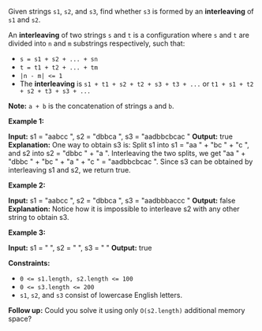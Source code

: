 Given strings `s1`, `s2`, and `s3`, find whether `s3` is formed by an **interleaving** of `s1` and `s2`.

An **interleaving** of two strings `s` and `t` is a configuration where `s` and `t` are divided into `n` and `m` substrings respectively, such that:

*   `s = s1 + s2 + ... + sn`
*   `t = t1 + t2 + ... + tm`
*   `|n - m| <= 1`
*   The **interleaving** is `s1 + t1 + s2 + t2 + s3 + t3 + ...` or `t1 + s1 + t2 + s2 + t3 + s3 + ...`

**Note:** `a + b` is the concatenation of strings `a` and `b`.

**Example 1:**

**Input:** s1 =  "aabcc ", s2 =  "dbbca ", s3 =  "aadbbcbcac "
**Output:** true
**Explanation:** One way to obtain s3 is:
Split s1 into s1 =  "aa " +  "bc " +  "c ", and s2 into s2 =  "dbbc " +  "a ".
Interleaving the two splits, we get  "aa " +  "dbbc " +  "bc " +  "a " +  "c " =  "aadbbcbcac ".
Since s3 can be obtained by interleaving s1 and s2, we return true.

**Example 2:**

**Input:** s1 =  "aabcc ", s2 =  "dbbca ", s3 =  "aadbbbaccc "
**Output:** false
**Explanation:** Notice how it is impossible to interleave s2 with any other string to obtain s3.

**Example 3:**

**Input:** s1 =  " ", s2 =  " ", s3 =  " "
**Output:** true

**Constraints:**

*   `0 <= s1.length, s2.length <= 100`
*   `0 <= s3.length <= 200`
*   `s1`, `s2`, and `s3` consist of lowercase English letters.

**Follow up:** Could you solve it using only `O(s2.length)` additional memory space?